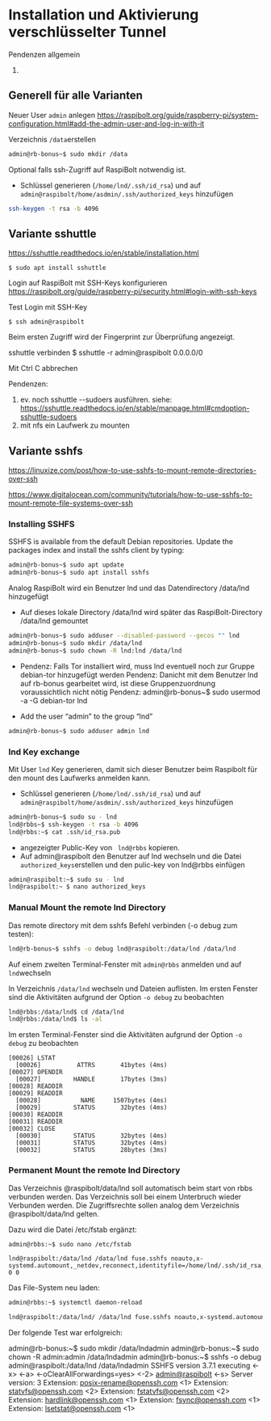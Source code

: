 # Installation und Aktivierung verschlüsselter Tunnel

Pendenzen allgemein

1. 

## Generell für alle Varianten

Neuer User `admin` anlegen 
https://raspibolt.org/guide/raspberry-pi/system-configuration.html#add-the-admin-user-and-log-in-with-it

Verzeichnis `/data`erstellen

```sh
admin@rb-bonus~$ sudo mkdir /data
```

Optional falls ssh-Zugriff auf RaspiBolt notwendig ist.

-  Schlüssel generieren (`/home/lnd/.ssh/id_rsa`) und auf `admin@raspibolt/home/asdmin/.ssh/authorized_keys` hinzufügen

```sh
ssh-keygen -t rsa -b 4096
```





## Variante sshuttle

https://sshuttle.readthedocs.io/en/stable/installation.html

```ssh
$ sudo apt install sshuttle
```



Login auf RaspiBolt mit SSH-Keys konfigurieren
https://raspibolt.org/guide/raspberry-pi/security.html#login-with-ssh-keys

Test Login mit SSH-Key

```ssh
$ ssh admin@raspibolt
```

Beim ersten Zugriff wird der Fingerprint zur Überprüfung angezeigt.

sshuttle verbinden
$ sshuttle -r admin@raspibolt 0.0.0.0/0

Mit Ctrl C abbrechen

Pendenzen:
1. ev. noch sshuttle --sudoers ausführen. siehe: https://sshuttle.readthedocs.io/en/stable/manpage.html#cmdoption-sshuttle-sudoers
2. mit nfs ein Laufwerk zu mounten

## Variante sshfs
https://linuxize.com/post/how-to-use-sshfs-to-mount-remote-directories-over-ssh

https://www.digitalocean.com/community/tutorials/how-to-use-sshfs-to-mount-remote-file-systems-over-ssh

### Installing SSHFS

SSHFS is available from the default Debian repositories. Update the packages index and install the sshfs client by typing:

```sh
admin@rb-bonus~$ sudo apt update
admin@rb-bonus~$ sudo apt install sshfs
```

Analog RaspiBolt wird ein Benutzer lnd und das Datendirectory /data/lnd hinzugefügt

- Auf dieses lokale Directory /data/lnd wird später das RaspiBolt-Directory /data/lnd gemountet

```sh 
admin@rb-bonus~$ sudo adduser --disabled-password --gecos "" lnd
admin@rb-bonus~$ sudo mkdir /data/lnd
admin@rb-bonus~$ sudo chown -R lnd:lnd /data/lnd
```

- Pendenz: Falls Tor installiert wird, muss lnd eventuell noch zur Gruppe debian-tor hinzugefügt werden
  Pendenz: Danicht mit dem Benutzer lnd auf rb-bonus gearbeitet wird, ist diese Gruppenzuordnung voraussichtlich nicht nötig
  Pendenz: admin@rb-bonus~$  sudo usermod -a -G debian-tor lnd

- Add the user “admin” to the group “lnd”

```sh
admin@rb-bonus~$ sudo adduser admin lnd
```



### lnd Key exchange

Mit User ``lnd`` Key generieren, damit sich dieser Benutzer beim Raspibolt für den mount des Laufwerks anmelden kann.

-  Schlüssel generieren (`/home/lnd/.ssh/id_rsa`) und auf `admin@raspibolt/home/asdmin/.ssh/authorized_keys` hinzufügen

```sh
admin@rb-bonus~$ sudo su - lnd
lnd@rbbs~$ ssh-keygen -t rsa -b 4096
lnd@rbbs:~$ cat .ssh/id_rsa.pub
```

- angezeigter Public-Key von `` lnd@rbbs`` kopieren.
- Auf admin@raspibolt den Benutzer auf lnd wechseln und die Datei ``authorized_keys``erstellen und den pulic-key von lnd@rbbs einfügen

```sh
admin@raspibolt:~$ sudo su - lnd
lnd@raspibolt:~ $ nano authorized_keys
```

### Manual Mount the remote lnd Directory

Das  remote directory mit dem sshfs Befehl verbinden (-o debug zum testen):

```sh
lnd@rb-bonus~$ sshfs -o debug lnd@raspibolt:/data/lnd /data/lnd
```

Auf einem zweiten Terminal-Fenster mit ``admin@rbbs`` anmelden und auf ```lnd```wechseln

In Verzeichnis ``/data/lnd`` wechseln und Dateien auflisten. Im ersten Fenster sind die Aktivitäten aufgrund der Option ``-o debug`` zu beobachten

```sh
lnd@rbbs:/data/lnd$ cd /data/lnd
lnd@rbbs:/data/lnd$ ls -al
```

Im ersten Terminal-Fenster sind die Aktivitäten aufgrund der Option ``-o debug`` zu beobachten

```
[00026] LSTAT
  [00026]          ATTRS       41bytes (4ms)
[00027] OPENDIR
  [00027]         HANDLE       17bytes (3ms)
[00028] READDIR
[00029] READDIR
  [00028]           NAME     1507bytes (4ms)
  [00029]         STATUS       32bytes (4ms)
[00030] READDIR
[00031] READDIR
[00032] CLOSE
  [00030]         STATUS       32bytes (4ms)
  [00031]         STATUS       32bytes (4ms)
  [00032]         STATUS       28bytes (3ms)
```

### Permanent Mount the remote lnd Directory

Das Verzeichnis @raspibolt/data/lnd soll automatisch beim start von rbbs verbunden werden. Das Verzeichnis soll bei einem Unterbruch wieder Verbunden werden. Die Zugriffsrechte sollen analog dem Verzeichnis @raspibolt/data/lnd gelten.

Dazu wird die Datei /etc/fstab ergänzt:

```sh
admin@rbbs:~$ sudo nano /etc/fstab
```

```
lnd@raspibolt:/data/lnd /data/lnd fuse.sshfs noauto,x-systemd.automount,_netdev,reconnect,identityfile=/home/lnd/.ssh/id_rsa,allow_other,default_permissions 0 0
```

Das File-System neu laden:

```sh
admin@rbbs:~$ systemctl daemon-reload
```



```sh
lnd@raspibolt:/data/lnd/ /data/lnd fuse.sshfs noauto,x-systemd.automount,_netdev,reconnect,identityfile=/home/sammy/.ssh/id_rsa,allow_other,default_permissions 0 0
```



Der folgende Test war erfolgreich:

admin@rb-bonus:~$ sudo mkdir /data/lndadmin
admin@rb-bonus:~$ sudo chown -R admin:admin /data/lndadmin
admin@rb-bonus:~$ sshfs -o debug admin@raspibolt:/data/lnd /data/lndadmin
SSHFS version 3.7.1
executing <ssh> <-x> <-a> <-oClearAllForwardings=yes> <-2> <admin@raspibolt> <-s> <sftp>
Server version: 3
Extension: posix-rename@openssh.com <1>
Extension: statvfs@openssh.com <2>
Extension: fstatvfs@openssh.com <2>
Extension: hardlink@openssh.com <1>
Extension: fsync@openssh.com <1>
Extension: lsetstat@openssh.com <1>









